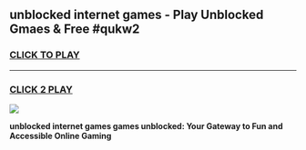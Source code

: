 
## unblocked internet games - Play Unblocked Gmaes & Free #qukw2
<h3>
<a href="https://premium.freeplayer.one?title=unblocked_internet_games&ref=01M">CLICK TO PLAY</a></h3>
<hr>

<h3>
<a href="https://premium.freeplayer.one?title=unblocked_internet_games&ref=01M">CLICK 2 PLAY</a>
  
</h3>

<a href="https://premium.freeplayer.one?title=unblocked_internet_games&ref=01M"><img src="https://clearcache.store/games.png"></a>


**unblocked internet games games unblocked: Your Gateway to Fun and Accessible Online Gaming**
